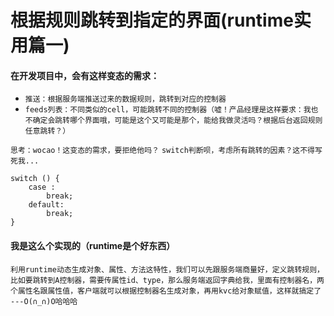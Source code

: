 # 根据规则跳转到指定的界面(runtime实用篇一)

#### 在开发项目中，会有这样变态的需求：
- `推送：根据服务端推送过来的数据规则，跳转到对应的控制器`
- `feeds列表：不同类似的cell，可能跳转不同的控制器（嘘！产品经理是这样要求：我也不确定会跳转哪个界面哦，可能是这个又可能是那个，能给我做灵活吗？根据后台返回规则任意跳转？）`

`思考：wocao！这变态的需求，要拒绝他吗？`
`switch判断呗，考虑所有跳转的因素？这不得写死我...`
```objc
switch () {
    case :
        break;
    default:
        break;
}
```

#### 我是这么个实现的（runtime是个好东西）
`利用runtime动态生成对象、属性、方法这特性，我们可以先跟服务端商量好，定义跳转规则，比如要跳转到A控制器，需要传属性id、type，那么服务端返回字典给我，里面有控制器名，两个属性名跟属性值，客户端就可以根据控制器名生成对象，再用kvc给对象赋值，这样就搞定了 ---O(∩_∩)O哈哈哈`
